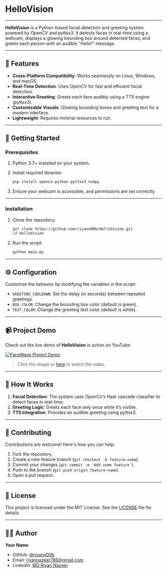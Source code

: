 # HelloVision
---

**HelloVision** is a Python-based facial detection and greeting system powered by OpenCV and pyttsx3. It detects faces in real-time using a webcam, displays a glowing bounding box around detected faces, and greets each person with an audible "Hello!" message. 

---

## 🎯 Features

- **Cross-Platform Compatibility**: Works seamlessly on Linux, Windows, and macOS.
- **Real-Time Detection**: Uses OpenCV for fast and efficient facial detection.
- **Interactive Greeting**: Greets each face audibly using a TTS engine (pyttsx3).
- **Customizable Visuals**: Glowing bounding boxes and greeting text for a modern interface.
- **Lightweight**: Requires minimal resources to run.

---

## 🚀 Getting Started

### Prerequisites

1. Python 3.7+ installed on your system.
2. Install required libraries:
   ```bash
   pip install opencv-python pyttsx3 numpy
   ```

3. Ensure your webcam is accessible, and permissions are set correctly.

---

### Installation

1. Clone the repository:
   ```bash
   git clone https://github.com/riyann00b/HelloVision.git
   cd HelloVision
   ```

2. Run the script:
   ```bash
   python main.py
   ```

---

## ⚙️ Configuration

Customize the behavior by modifying the variables in the script:

- `GREETING_COOLDOWN`: Set the delay (in seconds) between repeated greetings.
- `BOX_COLOR`: Change the bounding box color (default is green).
- `TEXT_COLOR`: Change the greeting text color (default is white).

---

## 📹 Project Demo

Check out the live demo of **HelloVision** in action on YouTube:

[![FaceWave Project Demo](https://roc.ai/wp-content/uploads/2018/11/howfrworks-980x491.png.webp)](https://drive.google.com/file/d/1u1ZDGnpaYCo1Vv1nmDENiWSrL8MKpGj7/view?usp=drive_link)

> Click the image or [here](https://www.youtube.com/watch?v=VIDEO_ID) to watch the video.


---

## 🌟 How It Works

1. **Facial Detection**: The system uses OpenCV’s Haar cascade classifier to detect faces in real-time.
2. **Greeting Logic**: Greets each face only once while it’s visible.
3. **TTS Integration**: Provides an audible greeting using pyttsx3.

---

## 🤝 Contributing

Contributions are welcome! Here's how you can help:

1. Fork the repository.
2. Create a new feature branch (`git checkout -b feature-name`).
3. Commit your changes (`git commit -m 'Add some feature'`).
4. Push to the branch (`git push origin feature-name`).
5. Open a pull request.

---

## 📜 License

This project is licensed under the MIT License. See the [LICENSE](LICENSE) file for details.

---

## 🧑‍💻 Author

**Your Name**  
- GitHub: [@riyann00b](https://github.com/riyann00b)
- Email: riyannazeer786@gmail.com
- LinkedIn: [MD Riyan Nazeer](https://www.linkedin.com/in/md-riyan-nazeer/)

